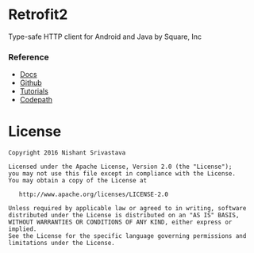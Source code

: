 # Retrofit2

Type-safe HTTP client for Android and Java by Square, Inc

### Reference

+ [Docs](https://square.github.io/retrofit/)
+ [Github](https://github.com/square/retrofit)
+ [Tutorials](https://futurestud.io/blog/retrofit-getting-started-and-android-client)
+ [Codepath](https://guides.codepath.com/android/Consuming-APIs-with-Retrofit)


License
=======

    Copyright 2016 Nishant Srivastava

    Licensed under the Apache License, Version 2.0 (the "License");
    you may not use this file except in compliance with the License.
    You may obtain a copy of the License at

       http://www.apache.org/licenses/LICENSE-2.0

    Unless required by applicable law or agreed to in writing, software
    distributed under the License is distributed on an "AS IS" BASIS,
    WITHOUT WARRANTIES OR CONDITIONS OF ANY KIND, either express or implied.
    See the License for the specific language governing permissions and
    limitations under the License.

